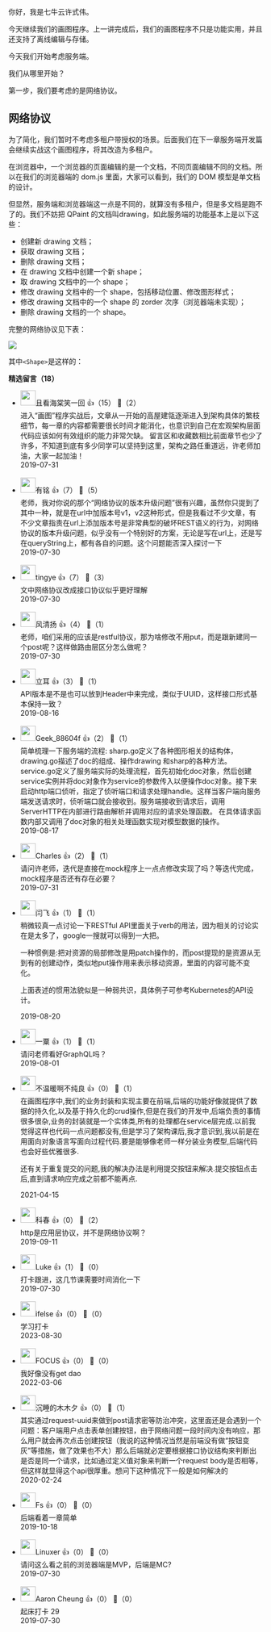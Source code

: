 你好，我是七牛云许式伟。

今天继续我们的画图程序。上一讲完成后，我们的画图程序不只是功能实用，并且还支持了离线编辑与存储。

今天我们开始考虑服务端。

我们从哪里开始？

第一步，我们要考虑的是网络协议。

## 网络协议

为了简化，我们暂时不考虑多租户带授权的场景。后面我们在下一章服务端开发篇会继续实战这个画图程序，将其改造为多租户。

在浏览器中，一个浏览器的页面编辑的是一个文档，不同页面编辑不同的文档。所以在我们的浏览器端的 dom.js 里面，大家可以看到，我们的 DOM 模型是单文档的设计。

但显然，服务端和浏览器端这一点是不同的，就算没有多租户，但是多文档是跑不了的。我们不妨把 QPaint 的文档叫drawing，如此服务端的功能基本上是以下这些：

- 创建新 drawing 文档；
- 获取 drawing 文档；
- 删除 drawing 文档；
- 在 drawing 文档中创建一个新 shape；
- 取 drawing 文档中的一个 shape；
- 修改 drawing 文档中的一个 shape，包括移动位置、修改图形样式；
- 修改 drawing 文档中的一个 shape 的 zorder 次序（浏览器端未实现）；
- 删除 drawing 文档的一个 shape。

完整的网络协议见下表：

![](https://static001.geekbang.org/resource/image/1b/c3/1b174cea94808537e21c5328ad2b8bc3.png?wh=760%2A1115)

其中`<Shape>`是这样的：
<div><strong>精选留言（18）</strong></div><ul>
<li><img src="https://static001.geekbang.org/account/avatar/00/16/4c/9c/9d0d4692.jpg" width="30px"><span>且看海棠笑一回</span> 👍（15） 💬（2）<div>进入“画图”程序实战后，文章从一开始的高屋建瓴逐渐进入到架构具体的繁枝细节，每一章的内容都需要很长时间才能消化，也意识到自己在宏观架构层面代码应该如何有效组织的能力非常欠缺。
留言区和收藏数相比前面章节也少了许多，不知道到底有多少同学可以坚持到这里，架构之路任重道远，许老师加油，大家一起加油！</div>2019-07-31</li><br/><li><img src="http://thirdwx.qlogo.cn/mmopen/vi_32/3XbCueYYVWTiclv8T5tFpwiblOxLphvSZxL4ujMdqVMibZnOiaFK2C5nKRGv407iaAsrI0CDICYVQJtiaITzkjfjbvrQ/132" width="30px"><span>有铭</span> 👍（7） 💬（5）<div>老师，我对你说的那个“网络协议的版本升级问题”很有兴趣，虽然你只提到了其中一种，就是在url中加版本号v1，v2这种形式，但是我看过不少文章，有不少文章指责在url上添加版本号是非常典型的破坏REST语义的行为，对网络协议的版本升级问题，似乎没有一个特别好的方案，无论是写在url上，还是写在queryString上，都有各自的问题。这个问题能否深入探讨一下</div>2019-07-30</li><br/><li><img src="https://static001.geekbang.org/account/avatar/00/15/3b/67/c188d3bc.jpg" width="30px"><span>tingye</span> 👍（7） 💬（3）<div>文中网络协议改成接口协议似乎更好理解</div>2019-07-30</li><br/><li><img src="https://static001.geekbang.org/account/avatar/00/12/fd/c4/26217aa4.jpg" width="30px"><span>风清扬</span> 👍（4） 💬（1）<div>老师，咱们采用的应该是restful协议，那为啥修改不用put，而是跟新建同一个post呢？这样做路由层区分怎么做呢？</div>2019-07-30</li><br/><li><img src="https://static001.geekbang.org/account/avatar/00/16/da/99/80222c2a.jpg" width="30px"><span>立耳</span> 👍（3） 💬（1）<div>API版本是不是也可以放到Header中来完成，类似于UUID，这样接口形式基本保持一致？</div>2019-08-16</li><br/><li><img src="" width="30px"><span>Geek_88604f</span> 👍（2） 💬（1）<div>简单梳理一下服务端的流程:
        sharp.go定义了各种图形相关的结构体，drawing.go描述了doc的组成、操作drawing
和sharp的各种方法。
        service.go定义了服务端实际的处理流程，首先初始化doc对象，然后创建service实例并将doc对象作为service的参数传入以便操作doc对象。接下来启动http端口侦听，指定了侦听端口和请求处理handle。这样当客户端向服务端发送请求时，侦听端口就会接收到。服务端接收到请求后，调用ServerHTTP在内部进行路由解析并调用对应的请求处理函数。
        在具体请求函数内部又调用了doc对象的相关处理函数实现对模型数据的操作。</div>2019-08-17</li><br/><li><img src="https://static001.geekbang.org/account/avatar/00/0f/47/c2/e9fa4cf6.jpg" width="30px"><span>Charles</span> 👍（2） 💬（1）<div>请问许老师，迭代是直接在mock程序上一点点修改实现了吗？等迭代完成，mock程序是否还有存在必要？</div>2019-07-31</li><br/><li><img src="https://static001.geekbang.org/account/avatar/00/0f/75/aa/21275b9d.jpg" width="30px"><span>闫飞</span> 👍（1） 💬（1）<div>稍微较真一点讨论一下RESTful API里面关于verb的用法，因为相关的讨论实在是太多了，google一搜就可以得到一大把。

一种惯例是:把对资源的局部修改是用patch操作的，而post提现的是资源从无到有的创建动作，类似地put操作用来表示移动资源，里面的内容可能不变化。

上面表述的惯用法貌似是一种弱共识，具体例子可参考Kubernetes的API设计。</div>2019-08-20</li><br/><li><img src="https://static001.geekbang.org/account/avatar/00/18/2d/02/61490096.jpg" width="30px"><span>一粟</span> 👍（1） 💬（1）<div>请问老师看好GraphQL吗？</div>2019-08-01</li><br/><li><img src="https://static001.geekbang.org/account/avatar/00/1f/b9/8d/00bded19.jpg" width="30px"><span>不温暖啊不纯良</span> 👍（0） 💬（1）<div>在画图程序中,我们的业务封装和实现主要在前端,后端的功能好像就提供了数据的持久化,以及基于持久化的crud操作,但是在我们的开发中,后端负责的事情很多很杂,业务的封装就是一个实体类,所有的处理都在service层完成.以前我觉得这样也代码一点问题都没有,但是学习了架构课后,我才意识到,我以前是在用面向对象语言写面向过程代码.要是能够像老师一样分装业务模型,后端代码也会好些优雅很多.

还有关于重复提交的问题,我的解决办法是利用提交按钮来解决.提交按钮点击后,直到请求响应完成之前都不能再点.
</div>2021-04-15</li><br/><li><img src="https://static001.geekbang.org/account/avatar/00/16/e6/c5/d7aa290b.jpg" width="30px"><span>科春</span> 👍（0） 💬（2）<div>http是应用层协议，并不是网络协议啊？</div>2019-09-11</li><br/><li><img src="https://static001.geekbang.org/account/avatar/00/12/8e/10/10092bb1.jpg" width="30px"><span>Luke</span> 👍（1） 💬（0）<div>打卡跟进，这几节课需要时间消化一下</div>2019-07-30</li><br/><li><img src="https://static001.geekbang.org/account/avatar/00/26/eb/d7/90391376.jpg" width="30px"><span>ifelse</span> 👍（0） 💬（0）<div>学习打卡</div>2023-08-30</li><br/><li><img src="https://static001.geekbang.org/account/avatar/00/11/65/70/7e137498.jpg" width="30px"><span>FOCUS</span> 👍（0） 💬（0）<div>我好像没有get dao</div>2022-03-06</li><br/><li><img src="https://static001.geekbang.org/account/avatar/00/0f/d0/4a/7e3d158d.jpg" width="30px"><span>沉睡的木木夕</span> 👍（0） 💬（1）<div>其实通过request-uuid来做到post请求密等防治冲突，这里面还是会遇到一个问题：客户端用户点击表单创建按钮，由于网络问题一段时间内没有响应，那么用户就会再次点击创建按钮（我说的这种情况当然是前端没有做“按钮变灰”等措施，做了效果也不大）那么后端就必定要根据接口协议结构来判断出是否是同一个请求，比如通过定义值对象来判断一个request body是否相等，但这样就显得这个api很厚重。想问下这种情况下一般是如何解决的</div>2020-02-24</li><br/><li><img src="https://static001.geekbang.org/account/avatar/00/10/87/30/4626c8c0.jpg" width="30px"><span>Fs</span> 👍（0） 💬（0）<div>后端看着一章简单</div>2019-10-18</li><br/><li><img src="https://static001.geekbang.org/account/avatar/00/11/9b/ba/333b59e5.jpg" width="30px"><span>Linuxer</span> 👍（0） 💬（0）<div>请问这么看之前的浏览器端是MVP，后端是MC? </div>2019-07-30</li><br/><li><img src="https://static001.geekbang.org/account/avatar/00/10/7a/08/4d3e47dd.jpg" width="30px"><span>Aaron Cheung</span> 👍（0） 💬（0）<div>起床打卡 29</div>2019-07-30</li><br/>
</ul>